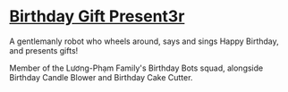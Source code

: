 # [Birthday Gift Present3r](https://www.youtube.com/watch?v=PAk9mxus1Nk)

A gentlemanly robot who wheels around, says and sings Happy Birthday, and presents gifts!

Member of the Lương-Phạm Family's Birthday Bots squad, alongside Birthday Candle Blower and Birthday Cake Cutter.
